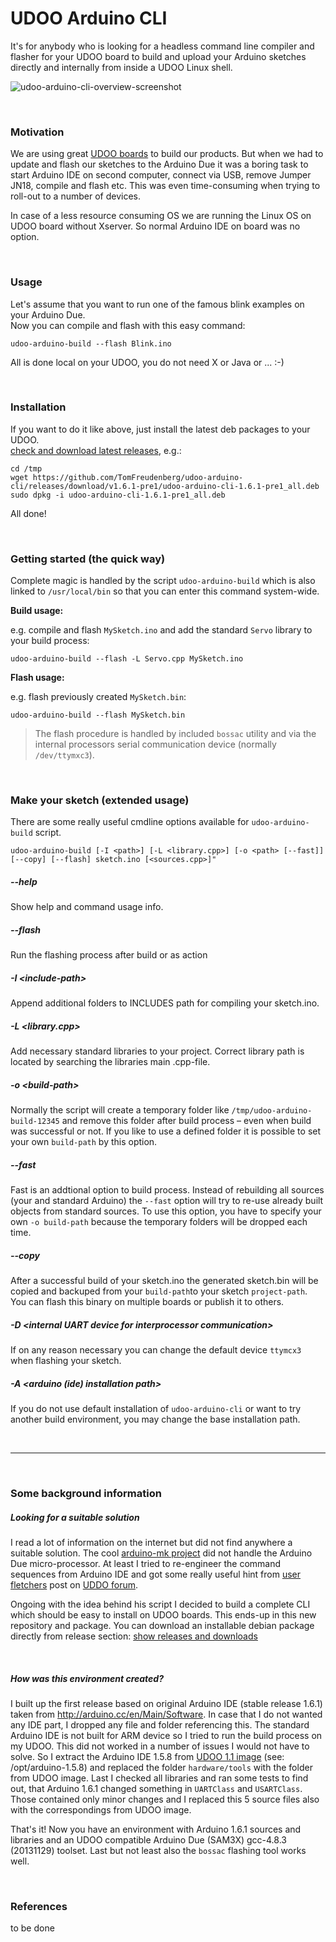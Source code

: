 # UDOO Arduino CLI

It's for anybody who is looking for a headless command line compiler and flasher for your UDOO board to build and upload your Arduino sketches directly and internally from inside a UDOO Linux shell.

![udoo-arduino-cli-overview-screenshot](https://cloud.githubusercontent.com/assets/410087/6635931/662aaf2c-c96b-11e4-849d-a7577223e331.png)

<br>

### Motivation

We are using great [UDOO boards](http://www.udoo.org) to build our products. But when we had to update and flash our sketches to the Arduino Due it was a boring task to start Arduino IDE on second computer, connect via USB, remove Jumper JN18, compile and flash etc. This was even time-consuming when trying to roll-out to a number of devices.

In case of a less resource consuming OS we are running the Linux OS on UDOO board without Xserver. So normal Arduino IDE on board was no option.

<br>

### Usage

Let's assume that you want to run one of the famous blink examples on your Arduino Due.  
Now you can compile and flash with this easy command:

````
udoo-arduino-build --flash Blink.ino
````

All is done local on your UDOO, you do not need X or Java or ... :-)

<br>

### Installation

If you want to do it like above, just install the latest deb packages to your UDOO.  
[check and download latest releases](https://github.com/TomFreudenberg/udoo-arduino-cli/releases), e.g.:

````
cd /tmp
wget https://github.com/TomFreudenberg/udoo-arduino-cli/releases/download/v1.6.1-pre1/udoo-arduino-cli-1.6.1-pre1_all.deb
sudo dpkg -i udoo-arduino-cli-1.6.1-pre1_all.deb
````

All done!

<br>

### Getting started (the quick way)

Complete magic is handled by the script `udoo-arduino-build` which is also linked to `/usr/local/bin` so that you can enter this command system-wide.

**Build usage:**

e.g. compile and flash `MySketch.ino` and add the standard `Servo` library to your build process:

````
udoo-arduino-build --flash -L Servo.cpp MySketch.ino
````

**Flash usage:**

e.g. flash previously created `MySketch.bin`:

````
udoo-arduino-build --flash MySketch.bin
````

> The flash procedure is handled by included `bossac` utility and via the internal processors serial communication device (normally `/dev/ttymxc3`).

<br>

### Make your sketch (extended usage)

There are some really useful cmdline options available for `udoo-arduino-build` script.

````
udoo-arduino-build [-I <path>] [-L <library.cpp>] [-o <path> [--fast]] [--copy] [--flash] sketch.ino [<sources.cpp>]"
````

##### --help

Show help and command usage info.

##### --flash

Run the flashing process after build or as action

##### -I \<include-path\>

Append additional folders to INCLUDES path for compiling your sketch.ino.

##### -L \<library.cpp\>

Add necessary standard libraries to your project. Correct library path is located by searching the libraries main .cpp-file.

##### -o \<build-path\>

Normally the script will create a temporary folder like `/tmp/udoo-arduino-build-12345` and remove this folder after build process – even when build was successful or not. If you like to use a defined folder it is possible to set your own `build-path` by this option.

##### --fast

Fast is an addtional option to build process. Instead of rebuilding all sources (your and standard Arduino) the `--fast` option will try to re-use already built objects from standard sources. To use this option, you have to specify your own `-o build-path` because the temporary folders will be dropped each time.

##### --copy

After a successful build of your sketch.ino the generated sketch.bin will be copied and backuped from your `build-path`to your sketch `project-path`. You can flash this binary on multiple boards or publish it to others.

##### -D \<internal UART device for interprocessor communication\>

If on any reason necessary you can change the default device `ttymcx3` when flashing your sketch.

##### -A \<arduino (ide) installation path\>

If you do not use default installation of `udoo-arduino-cli` or want to try another build environment, you may change the base installation path.

<br>

---

<br>

### Some background information

##### Looking for a suitable solution

I read a lot of information on the internet but did not find anywhere a suitable solution. The cool [arduino-mk project](https://github.com/sudar/Arduino-Makefile) did not handle the Arduino Due micro-processor. At least I tried to re-engineer the command sequences from Arduino IDE and got some really useful hint from [user fletchers](http://www.udoo.org/forum/member35529.html) post on [UDDO forum](http://www.udoo.org/forum/here-script-compile-upload-arduino-sketches-via-cli-t1822.html).

Ongoing with the idea behind his script I decided to build a complete CLI which should be easy to install on UDOO boards. This ends-up in this new repository and package. You can download an installable debian package directly from release section: [show releases and downloads](https://github.com/TomFreudenberg/udoo-arduino-cli/releases)

<br>

##### How was this environment created?

I built up the first release based on original Arduino IDE (stable release 1.6.1) taken from http://arduino.cc/en/Main/Software. In case that I do not wanted any IDE part, I dropped any file and folder referencing this. The standard Arduino IDE is not built for ARM device so I tried to run the build process on my UDOO. This did not worked in a number of issues I would not have to solve. So I extract the Arduino IDE 1.5.8 from [UDOO 1.1 image](http://download.udoo.org/files/UDOO_Unico/Quad_img/UDOObuntu_img/UDOObuntu_quad_v1.1.zip) (see: /opt/arduino-1.5.8) and replaced the folder `hardware/tools` with the folder from UDOO image. Last I checked all libraries and ran some tests to find out, that Arduino 1.6.1 changed something in `UARTClass` and `USARTClass`. Those contained only minor changes and I replaced this 5 source files also with the correspondings from UDOO image.

That's it! Now you have an environment with Arduino 1.6.1 sources and libraries and an UDOO compatible Arduino Due (SAM3X) gcc-4.8.3 (20131129) toolset. Last but not least also the `bossac` flashing tool works well.

<br>

### References

to be done
